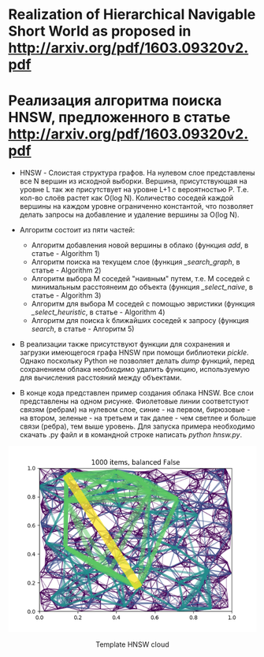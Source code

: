 # Realization of Hierarchical Navigable Short World as proposed in http://arxiv.org/pdf/1603.09320v2.pdf

# Реализация алгоритма поиска HNSW, предложенного в статье http://arxiv.org/pdf/1603.09320v2.pdf

* HNSW - Слоистая структура графов. На нулевом слое представлены все N вершин из исходной выборки. Вершина, присутствующая на уровне L так же присутствует на уровне L+1 с вероятностью P. Т.е. кол-во слоёв растет как O(log N). Количество соседей каждой вершины на каждом уровне ограниченно константой, что позволяет делать запросы на добавление и удаление вершины за O(log N).

* Алгоритм состоит из пяти частей:
	* Алгоритм добавления новой вершины в облако (функция _add_, в статье - Algorithm 1)
	* Алгоритм поиска на текущем слое (функция _\_search\_graph_, в статье - Algorithm 2)
	* Алгоритм выбора М соседей "наивным" путем, т.е. М соседей с минимальным расстоянеим до объекта (функция _\_select\_naive_, в статье - Algorithm 3)
	* Алгоритм для выбора М соседей с помощью эвристики (функция _\_select\_heuristic_, в статье - Algorithm 4)
	* Алгоритм для поиска k ближайших соседей к запросу (функция _search_, в статье - Алгоритм 5)

* В реализации также присутствуют функции для сохранения и загрузки имеющегося графа HNSW при помощи библиотеки _pickle_. Однако поскольку Python не позволяет делать _dump_ функций, перед сохранением облака необходимо удалить функцию, используемую для вычисления расстояний между объектами.

* В конце кода представлен пример создания облака HNSW. Все слои представлены на одном рисунке. Фиолетовые линии соответстуют связям (ребрам) на нулевом слое, синие - на первом, бирюзовые - на втором, зеленые - на третьем и так далее - чем светлее и больше связи (ребра), тем выше уровень. Для запуска примера необходимо скачать .py файл и в командной строке написать _python hnsw.py_.

<div align="center">
<img src=https://github.com/Aktsvigun/hnsw_python/blob/master/template.png" >
<p>Template HNSW cloud</p>
</div>

